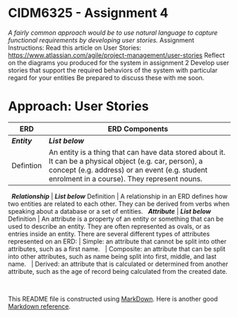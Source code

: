 # CIDM6325 - Assignment 4
*A fairly common approach would be to use natural language to capture functional requirements by developing user stories.*
Assignment Instructions:
Read this article on User Stories: https://www.atlassian.com/agile/project-management/user-stories
Reflect on the diagrams you produced for the system in assignment 2
Develop user stories that support the required behaviors of the system with particular regard for your entities
Be prepared to discuss these with me soon.



# Approach: User Stories

ERD                      | ERD Components
---                             | ---
***Entity***                 | ***List below***
Defintion        | An entity is a thing that can have data stored about it. It can be a physical object (e.g. car, person), a concept (e.g. address) or an event (e.g. student enrolment in a course). They represent nouns.
&nbsp;
***Relationship***                 | ***List below***
Definition           | A relationship in an ERD defines how two entities are related to each other. They can be derived from verbs when speaking about a database or a set of entities.
&nbsp;
***Attribute***                 | ***List below***
Definition         | An attribute is a property of an entity or something that can be used to describe an entity. They are often represented as ovals, or as entries inside an entity.
There are several different types of attributes represented on an ERD:         | Simple: an attribute that cannot be split into other attributes, such as a first name.
&nbsp;        | Composite: an attribute that can be split into other attributes, such as name being split into first, middle, and last name.
&nbsp;       | Derived: an attribute that is calculated or determined from another attribute, such as the age of record being calculated from the created date.

&nbsp;

This README file is constructed using [MarkDown](https://www.markdownguide.org/basic-syntax).  Here is another good [Markdown reference](https://commonmark.org/help/).
